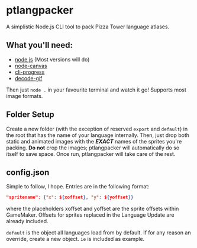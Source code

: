 # ptlangpacker
A simplistic Node.js CLI tool to pack Pizza Tower language atlases.

## What you'll need:
- [node.js](https://nodejs.org/en) (Most versions will do)
- [node-canvas](https://www.npmjs.com/package/canvas)
- [cli-progress](https://www.npmjs.com/package/cli-progress)
- [decode-gif](https://www.npmjs.com/package/decode-gif)

Then just `node .` in your favourite terminal and watch it go! Supports most image formats.

## Folder Setup
Create a new folder (with the exception of reserved `export` and `default`) in the root that has the name of your language internally. Then, just drop both static and animated images with the ***EXACT*** names of the sprites you're packing. **Do not** crop the images; ptlangpacker will automatically do so itself to save space. Once run, ptlangpacker will take care of the rest.

## config.json
Simple to follow, I hope. Entries are in the following format:
```json
"spritename": {"x": ${xoffset}, "y": ${yoffset}}
```
where the placeholders xoffset and yoffset are the sprite offsets within GameMaker. Offsets for sprites replaced in the Language Update are already included.

`default` is the object all languages load from by default. If for any reason an override, create a new object. `ie` is included as example.